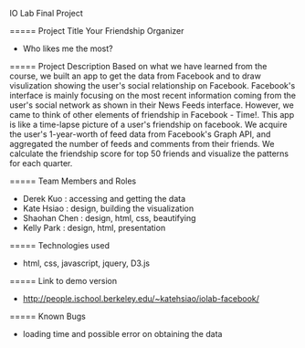IO Lab Final Project

=====
Project Title
Your Friendship Organizer 
- Who likes me the most?

=====
Project Description
Based on what we have learned from the course, we built an app to get the data from Facebook and to draw visulization showing the user's social relationship on Facebook. Facebook's interface is mainly focusing on the most recent information coming from the user's social network as shown in their News Feeds interface. However, we came to think of other elements of friendship in Facebook - Time!. This app is like a time-lapse picture of a user's friendship on facebook. 
We acquire the user's 1-year-worth of feed data from Facebook's Graph API, and aggregated the number of feeds and comments from their friends. We calculate the friendship score for top 50 friends and visualize the patterns for each quarter.  

=====
Team Members and Roles
- Derek Kuo : accessing and getting the data 
- Kate Hsiao : design, building the visualization
- Shaohan Chen : design, html, css, beautifying
- Kelly Park : design, html, presentation

=====
Technologies used
- html, css, javascript, jquery, D3.js

=====
Link to demo version
- http://people.ischool.berkeley.edu/~katehsiao/iolab-facebook/

=====
Known Bugs
- loading time and possible error on obtaining the data